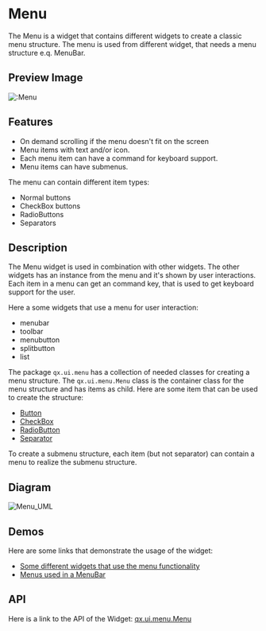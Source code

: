 Menu
====

The Menu is a widget that contains different widgets to create a classic menu structure. The menu is used from different widget, that needs a menu structure e.q. MenuBar.

Preview Image
-------------

![:Menu](/pages/widget/menu.png%0A%20%20%20%20%20%20%20%20:width:%20500%20px%0A%20%20%20%20%20%20%20%20:target:%20../../_images/menu.png)

Features
--------

-   On demand scrolling if the menu doesn't fit on the screen
-   Menu items with text and/or icon.
-   Each menu item can have a command for keyboard support.
-   Menu items can have submenus.

The menu can contain different item types:

-   Normal buttons
-   CheckBox buttons
-   RadioButtons
-   Separators

Description
-----------

The Menu widget is used in combination with other widgets. The other widgets has an instance from the menu and it's shown by user interactions. Each item in a menu can get an command key, that is used to get keyboard support for the user.

Here a some widgets that use a menu for user interaction:

-   menubar
-   toolbar
-   menubutton
-   splitbutton
-   list

The package `qx.ui.menu` has a collection of needed classes for creating a menu structure. The `qx.ui.menu.Menu` class is the container class for the menu structure and has items as child. Here are some item that can be used to create the structure:

-   [Button](http://demo.qooxdoo.org/%{version}/apiviewer/#qx.ui.menu.Button)
-   [CheckBox](http://demo.qooxdoo.org/%{version}/apiviewer/#qx.ui.menu.CheckBox)
-   [RadioButton](http://demo.qooxdoo.org/%{version}/apiviewer/#qx.ui.menu.RadioButton)
-   [Separator](http://demo.qooxdoo.org/%{version}/apiviewer/#qx.ui.menu.Separator)

To create a submenu structure, each item (but not separator) can contain a menu to realize the submenu structure.

Diagram
-------

![Menu\_UML](/pages/widget/menu_uml.png)

Demos
-----

Here are some links that demonstrate the usage of the widget:

-   [Some different widgets that use the menu functionality](http://demo.qooxdoo.org/%{version}/demobrowser/#widget~Menu.html)
-   [Menus used in a MenuBar](http://demo.qooxdoo.org/%{version}/demobrowser/#widget~MenuBar.html)

API
---

Here is a link to the API of the Widget:
[qx.ui.menu.Menu](http://demo.qooxdoo.org/%{version}/apiviewer/#qx.ui.menu.Menu)

